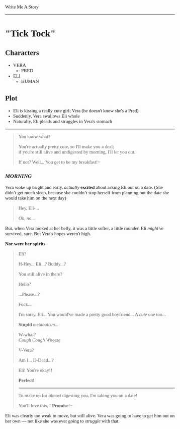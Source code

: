 <style>
    body {
        font-size: 15px;
        font-family: verdana;
    };
</style>

Write Me A Story
****************
"Tick Tock"
===========

Characters
----------
- VERA
    - PRED
- ELI
    - HUMAN

Plot
----
- Eli is kissing a really cute girl; Vera (he doesn't know she's a Pred)
- Suddenly, Vera swallows Eli whole
- Naturally, Eli pleads and struggles in Vera's stomach

***

> You know what?
>
> You're actually pretty cute,
so I'll make you a deal;\
if you're still alive and undigested by morning,
I'll let you out.
>
> If not?
Well...
You get to be my breakfast!\~

### _MORNING_

Vera woke up bright and early, _actually_ __excited__ about asking Eli out on a date.
(She didn’t get much sleep, because she couldn’t stop herself from planning out the date she would take him on the next day)

> Hey, Eli-...
>
> _Oh, no..._

But, when Vera looked at her belly, it was a little softer, a little rounder.
Eli _might've_ survived, sure.
But Vera's hopes weren't high.

__Nor were her spirits__

> Eli?
>
> H-Hey... Eli...?
Buddy...?
>
> You still alive in there?
>
> Hello?
>
> ...Please...?
>
> Fuck...
>
> I'm sorry, Eli...
You would've made a pretty good boyfriend...
A _cute_ one too...
>
> __Stupid__ _metabolism_...

> W-wha-?\
_Cough_
_Cough_
_Wheeze_
>
> V-Vera?
>
> Am I...
D-Dead...?

> Eli!
You're okay!!
>
> __Perfect!__
> ***
> To make up for _almost_ digesting you,
I'm taking you on a date!
>
> You'll love this, I __Promise__!\~

Eli was clearly too weak to move, but still alive.
Vera was going to have to get him out on her own &mdash; not like she was ever going to _struggle_ with that.